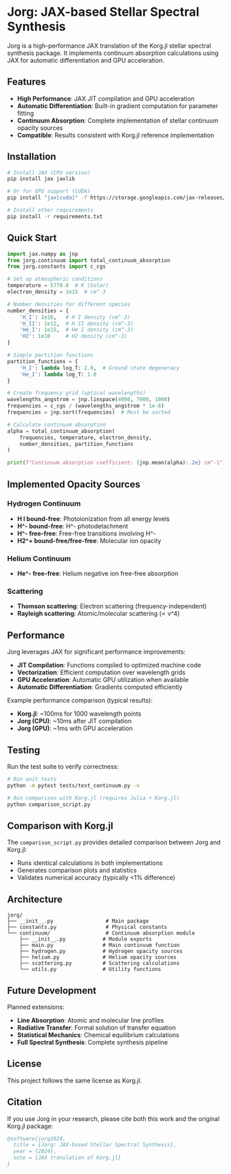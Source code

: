 # Jorg: JAX-based Stellar Spectral Synthesis

Jorg is a high-performance JAX translation of the Korg.jl stellar spectral synthesis package. It implements continuum absorption calculations using JAX for automatic differentiation and GPU acceleration.

## Features

- **High Performance**: JAX JIT compilation and GPU acceleration
- **Automatic Differentiation**: Built-in gradient computation for parameter fitting
- **Continuum Absorption**: Complete implementation of stellar continuum opacity sources
- **Compatible**: Results consistent with Korg.jl reference implementation

## Installation

```bash
# Install JAX (CPU version)
pip install jax jaxlib

# Or for GPU support (CUDA)
pip install "jax[cuda]" -f https://storage.googleapis.com/jax-releases/jax_cuda_releases.html

# Install other requirements
pip install -r requirements.txt
```

## Quick Start

```python
import jax.numpy as jnp
from jorg.continuum import total_continuum_absorption
from jorg.constants import c_cgs

# Set up atmospheric conditions
temperature = 5778.0  # K (Solar)
electron_density = 1e15  # cm^-3

# Number densities for different species
number_densities = {
    'H_I': 1e16,   # H I density (cm^-3)
    'H_II': 1e12,  # H II density (cm^-3) 
    'He_I': 1e15,  # He I density (cm^-3)
    'H2': 1e10     # H2 density (cm^-3)
}

# Simple partition functions
partition_functions = {
    'H_I': lambda log_T: 2.0,  # Ground state degeneracy
    'He_I': lambda log_T: 1.0
}

# Create frequency grid (optical wavelengths)
wavelengths_angstrom = jnp.linspace(4000, 7000, 1000)
frequencies = c_cgs / (wavelengths_angstrom * 1e-8)
frequencies = jnp.sort(frequencies)  # Must be sorted

# Calculate continuum absorption
alpha = total_continuum_absorption(
    frequencies, temperature, electron_density,
    number_densities, partition_functions
)

print(f"Continuum absorption coefficient: {jnp.mean(alpha):.2e} cm^-1")
```

## Implemented Opacity Sources

### Hydrogen Continuum
- **H I bound-free**: Photoionization from all energy levels
- **H^- bound-free**: H^- photodetachment  
- **H^- free-free**: Free-free transitions involving H^- 
- **H2^+ bound-free/free-free**: Molecular ion opacity

### Helium Continuum  
- **He^- free-free**: Helium negative ion free-free absorption

### Scattering
- **Thomson scattering**: Electron scattering (frequency-independent)
- **Rayleigh scattering**: Atomic/molecular scattering (∝ ν^4)

## Performance

Jorg leverages JAX for significant performance improvements:

- **JIT Compilation**: Functions compiled to optimized machine code
- **Vectorization**: Efficient computation over wavelength grids
- **GPU Acceleration**: Automatic GPU utilization when available
- **Automatic Differentiation**: Gradients computed efficiently

Example performance comparison (typical results):
- **Korg.jl**: ~100ms for 1000 wavelength points
- **Jorg (CPU)**: ~10ms after JIT compilation  
- **Jorg (GPU)**: ~1ms with GPU acceleration

## Testing

Run the test suite to verify correctness:

```bash
# Run unit tests
python -m pytest tests/test_continuum.py -v

# Run comparison with Korg.jl (requires Julia + Korg.jl)
python comparison_script.py
```

## Comparison with Korg.jl

The `comparison_script.py` provides detailed comparison between Jorg and Korg.jl:

- Runs identical calculations in both implementations
- Generates comparison plots and statistics
- Validates numerical accuracy (typically <1% difference)

## Architecture

```
jorg/
├── __init__.py                 # Main package
├── constants.py                # Physical constants
└── continuum/                  # Continuum absorption module
    ├── __init__.py            # Module exports
    ├── main.py                # Main continuum function
    ├── hydrogen.py            # Hydrogen opacity sources
    ├── helium.py              # Helium opacity sources
    ├── scattering.py          # Scattering calculations
    └── utils.py               # Utility functions
```

## Future Development

Planned extensions:
- **Line Absorption**: Atomic and molecular line profiles
- **Radiative Transfer**: Formal solution of transfer equation  
- **Statistical Mechanics**: Chemical equilibrium calculations
- **Full Spectral Synthesis**: Complete synthesis pipeline

## License

This project follows the same license as Korg.jl.

## Citation

If you use Jorg in your research, please cite both this work and the original Korg.jl package:

```bibtex
@software{jorg2024,
  title = {Jorg: JAX-based Stellar Spectral Synthesis},
  year = {2024},
  note = {JAX translation of Korg.jl}
}
```